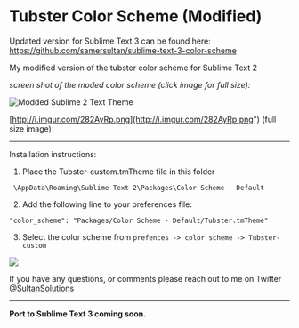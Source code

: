 Tubster Color Scheme (Modified) 
===================


Updated version for Sublime Text 3 can be found here: https://github.com/samersultan/sublime-text-3-color-scheme

My modified version of the tubster color scheme for Sublime Text 2



*screen shot of the moded color scheme (click image for full size):*



![Modded Sublime 2 Text Theme](http://i.imgur.com/282AyRpl.jpg)

[http://i.imgur.com/282AyRp.png](http://i.imgur.com/282AyRp.png") (full size image)


----------




Installation instructions:

1) Place the Tubster-custom.tmTheme file in this folder

`
\AppData\Roaming\Sublime Text 2\Packages\Color Scheme - Default`



2) Add the following line to your preferences file: 


`"color_scheme": "Packages/Color Scheme - Default/Tubster.tmTheme"`


3) Select the color scheme from 
`
prefences -> color scheme -> Tubster-custom `

![](http://i.imgur.com/OxRkqGVl.jpg)

If you have any questions, or comments please reach out to me on Twitter <a href="https://twitter.com/sultansolutions"> @SultanSolutions </a> 


----

**Port to Sublime Text 3 coming soon.** 
